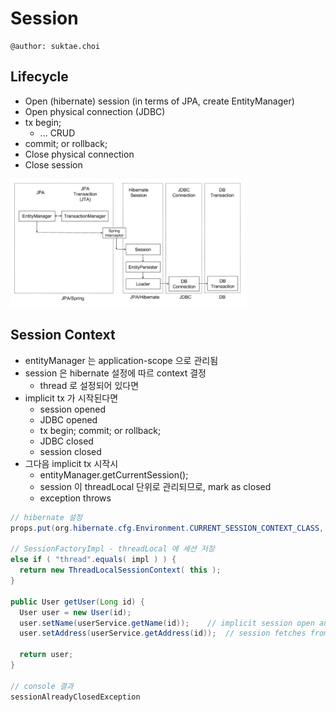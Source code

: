 # Session

```
@author: suktae.choi
```

## Lifecycle

- Open (hibernate) session (in terms of JPA, create EntityManager)
- Open physical connection (JDBC)
- tx begin;
  - ... CRUD
- commit; or rollback;
- Close physical connection
- Close session

<img src="1.png" width="75%">

## Session Context

- entityManager 는 application-scope 으로 관리됨
- session 은 hibernate 설정에 따르 context 결정
  - thread 로 설정되어 있다면
- implicit tx 가 시작된다면
  - session opened
  - JDBC opened
  - tx begin; commit; or rollback;
  - JDBC closed
  - session closed
- 그다음 implicit tx 시작시
  - entityManager.getCurrentSession();
  - session 이 threadLocal 단위로 관리되므로, mark as closed
  - exception throws

```java
// hibernate 설정
props.put(org.hibernate.cfg.Environment.CURRENT_SESSION_CONTEXT_CLASS, "thread");

// SessionFactoryImpl - threadLocal 에 세션 저장
else if ( "thread".equals( impl ) ) {
  return new ThreadLocalSessionContext( this );
}

public User getUser(Long id) {
  User user = new User(id);
  user.setName(userService.getName(id));	// implicit session open and mark closed
  user.setAddress(userService.getAddress(id));	// session fetches from threadLocal and fail

  return user;
}

// console 결과
sessionAlreadyClosedException
```